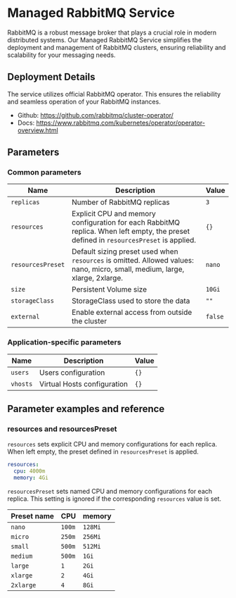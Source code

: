 # Managed RabbitMQ Service

RabbitMQ is a robust message broker that plays a crucial role in modern distributed systems. Our Managed RabbitMQ Service simplifies the deployment and management of RabbitMQ clusters, ensuring reliability and scalability for your messaging needs.

## Deployment Details

The service utilizes official RabbitMQ operator. This ensures the reliability and seamless operation of your RabbitMQ instances.

- Github: https://github.com/rabbitmq/cluster-operator/
- Docs: https://www.rabbitmq.com/kubernetes/operator/operator-overview.html

## Parameters

### Common parameters

| Name              | Description                                                                                                                           | Value   |
| ----------------- | ------------------------------------------------------------------------------------------------------------------------------------- | ------- |
| `replicas`        | Number of RabbitMQ replicas                                                                                                           | `3`     |
| `resources`       | Explicit CPU and memory configuration for each RabbitMQ replica. When left empty, the preset defined in `resourcesPreset` is applied. | `{}`    |
| `resourcesPreset` | Default sizing preset used when `resources` is omitted. Allowed values: nano, micro, small, medium, large, xlarge, 2xlarge.           | `nano`  |
| `size`            | Persistent Volume size                                                                                                                | `10Gi`  |
| `storageClass`    | StorageClass used to store the data                                                                                                   | `""`    |
| `external`        | Enable external access from outside the cluster                                                                                       | `false` |

### Application-specific parameters

| Name     | Description                 | Value |
| -------- | --------------------------- | ----- |
| `users`  | Users configuration         | `{}`  |
| `vhosts` | Virtual Hosts configuration | `{}`  |

## Parameter examples and reference

### resources and resourcesPreset

`resources` sets explicit CPU and memory configurations for each replica.
When left empty, the preset defined in `resourcesPreset` is applied.

```yaml
resources:
  cpu: 4000m
  memory: 4Gi
```

`resourcesPreset` sets named CPU and memory configurations for each replica.
This setting is ignored if the corresponding `resources` value is set.

| Preset name | CPU    | memory  |
|-------------|--------|---------|
| `nano`      | `100m` | `128Mi` |
| `micro`     | `250m` | `256Mi` |
| `small`     | `500m` | `512Mi` |
| `medium`    | `500m` | `1Gi`   |
| `large`     | `1`    | `2Gi`   |
| `xlarge`    | `2`    | `4Gi`   |
| `2xlarge`   | `4`    | `8Gi`   |

